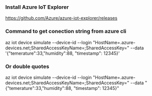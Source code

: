 ###  Install Azure IoT Explorer

https://github.com/Azure/azure-iot-explorer/releases


### Command to get conection string from azure cli

az iot device simulate --device-id <Your-Device>--login "HostName=<Your-IoT-Hub>.azure-devices.net;SharedAccessKeyName=<Shared-Access-Policy-Name>;SharedAccessKey=<Your-Key>" --data '{"temerature":33,"humidity":88, "timestamp": 12345}'

### Or double quotes

az iot device simulate --device-id <Your-Device>--login "HostName=<Your-IoT-Hub>.azure-devices.net;SharedAccessKeyName=<Shared-Access-Policy-Name>;SharedAccessKey=<Your-Key>" --data "{"temerature":33,"humidity":88, "timestamp": 12345}"

